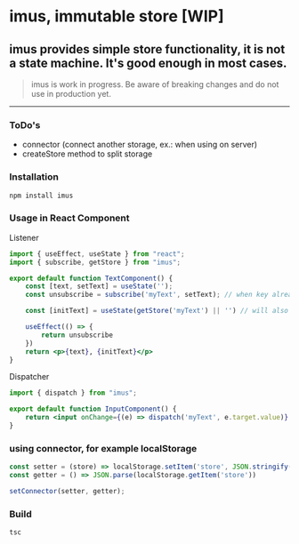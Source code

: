 # imus, immutable store [WIP]
## imus provides simple store functionality, it is not a state machine. It's good enough in most cases.
> imus is work in progress. Be aware of breaking changes and do not use in production yet.
<hr>

### ToDo's

- connector (connect another storage, ex.: when using on server)
- createStore method to split storage

### Installation
```sh
npm install imus
```

### Usage in React Component

Listener
```jsx
import { useEffect, useState } from "react";
import { subscribe, getStore } from "imus";

export default function TextComponent() {
    const [text, setText] = useState('');
    const unsubscribe = subscribe('myText', setText); // when key already exist, subscribe will call setText directly

    const [initText] = useState(getStore('myText') || '') // will also get the value, but wouldnt be updated

    useEffect(() => {
        return unsubscribe
    })
    return <p>{text}, {initText}</p>
}
```

Dispatcher
```jsx
import { dispatch } from "imus";

export default function InputComponent() {
    return <input onChange={(e) => dispatch('myText', e.target.value)} type="text"/>
}
```

### using connector, for example localStorage

```js
const setter = (store) => localStorage.setItem('store', JSON.stringify(store));
const getter = () => JSON.parse(localStorage.getItem('store'))

setConnector(setter, getter);
```

### Build
```
tsc
```